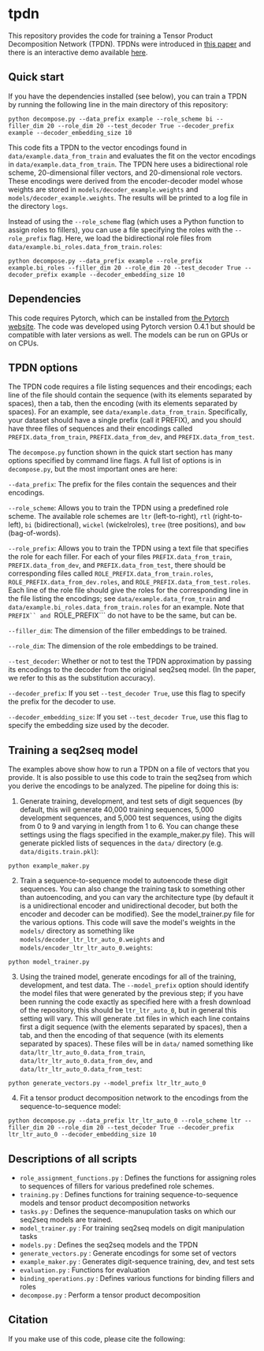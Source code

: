 # tpdn

This repository provides the code for training a Tensor Product Decomposition Network (TPDN). TPDNs were introduced in [this paper]() and there is an interactive demo available [here]().


## Quick start

If you have the dependencies installed (see below), you can train a TPDN by running the following line in the main directory of this repository:

```
python decompose.py --data_prefix example --role_scheme bi --filler_dim 20 --role_dim 20 --test_decoder True --decoder_prefix example --decoder_embedding_size 10
```

This code fits a TPDN to the vector encodings found in ```data/example.data_from_train``` and evaluates the fit on the vector encodings in ```data/example.data_from_train```. The TPDN here uses a bidirectional role scheme, 20-dimensional filler vectors, and 20-dimensional role vectors. These encodings were derived from the encoder-decoder model whose weights are stored in ```models/decoder_example.weights``` and ```models/decoder_example.weights```. The results will be printed to a log file in the directory ```logs```. 

Instead of using the ```--role_scheme``` flag (which uses a Python function to assign roles to fillers), you can use a file specifying the roles with the ```--role_prefix``` flag. Here, we load the bidirectional role files from ```data/example.bi_roles.data_from_train.roles```:

```
python decompose.py --data_prefix example --role_prefix example.bi_roles --filler_dim 20 --role_dim 20 --test_decoder True --decoder_prefix example --decoder_embedding_size 10
```

## Dependencies

This code requires Pytorch, which can be installed from [the Pytorch website](https://pytorch.org/). The code was developed using Pytorch version 0.4.1 but should be compatible with later versions as well. The models can be run on GPUs or on CPUs.


## TPDN options

The TPDN code requires a file listing sequences and their encodings; each line of the file should contain the sequence (with its elements separated by spaces), then a tab, then the encoding (with its elements separated by spaces). For an example, see ```data/example.data_from_train```. Specifically, your dataset should have a single prefix (call it PREFIX), and you should have three files of sequences and their encodings called ```PREFIX.data_from_train```, ```PREFIX.data_from_dev```, and ```PREFIX.data_from_test```.

The ```decompose.py``` function shown in the quick start section has many options specified by command line flags. A full list of options is in ```decompose.py```, but the most important ones are here:

```--data_prefix```: The prefix for the files contain the sequences and their encodings.

```--role_scheme```: Allows you to train the TPDN using a predefined role scheme. The available role schemes are ```ltr``` (left-to-right), ```rtl``` (right-to-left), ```bi``` (bidirectional), ```wickel``` (wickelroles), ```tree``` (tree positions), and ```bow``` (bag-of-words).

```--role_prefix```: Allows you to train the TPDN using a text file that specifies the role for each filler. For each of your files ```PREFIX.data_from_train```, ```PREFIX.data_from_dev```, and ```PREFIX.data_from_test```, there should be corresponding files called ```ROLE_PREFIX.data_from_train.roles```, ```ROLE_PREFIX.data_from_dev.roles```, and ```ROLE_PREFIX.data_from_test.roles```. Each line of the role file should give the roles for the corresponding line in the file listing the encodings; see ```data/example.data_from_train``` and ```data/example.bi_roles.data_from_train.roles``` for an example. Note that ```PREFIX`` and ```ROLE_PREFIX``` do not have to be the same, but can be.

```--filler_dim```: The dimension of the filler embeddings to be trained.

```--role_dim```: The dimension of the role embeddings to be trained.

```--test_decoder```: Whether or not to test the TPDN approximation by passing its encodings to the decoder from the original seq2seq model. (In the paper, we refer to this as the substitution accuracy).

```--decoder_prefix```: If you set ```--test_decoder True```, use this flag to specify the prefix for the decoder to use.

```--decoder_embedding_size```: If you set ```--test_decoder True```, use this flag to specify the embedding size used by the decoder.



## Training a seq2seq model

The examples above show how to run a TPDN on a file of vectors that you provide. It is also possible to use this code to train the seq2seq from which you derive the encodings to be analyzed. The pipeline for doing this is:

1) Generate training, development, and test sets of digit sequences (by default, this will generate 40,000 training sequences, 5,000 development sequences, and 5,000 test sequences, using the digits from 0 to 9 and varying in length from 1 to 6. You can change these settings using the flags specified in the example_maker.py file). This will generate pickled lists of sequences in the ```data/``` directory (e.g. ```data/digits.train.pkl```):
```
python example_maker.py
```

2) Train a sequence-to-sequence model to autoencode these digit sequences. You can also change the training task to something other than autoencoding, and you can vary the architecture type (by default it is a unidirectional encoder and unidirectional decoder, but both the encoder and decoder can be modified). See the model_trainer.py file for the various options. This code will save the model's weights in the ```models/``` directory as something like ```models/decoder_ltr_ltr_auto_0.weights``` and ```models/encoder_ltr_ltr_auto_0.weights```:

```
python model_trainer.py
```

3) Using the trained model, generate encodings for all of the training, development, and test data. The ```--model_prefix``` option should identify the model files that were generated by the previous step; if you have been running the code exactly as specified here with a fresh download of the repository, this should be ```ltr_ltr_auto_0```, but in general this setting will vary. This will generate .txt files in which each line contains first a digit sequence (with the elements separated by spaces), then a tab, and then the encoding of that sequence (with its elements separated by spaces). These files will be in ```data/``` named something like ```data/ltr_ltr_auto_0.data_from_train```, ```data/ltr_ltr_auto_0.data_from_dev```, and ```data/ltr_ltr_auto_0.data_from_test```:

```
python generate_vectors.py --model_prefix ltr_ltr_auto_0
```

4) Fit a tensor product decomposition network to the encodings from the sequence-to-sequence model:
```
python decompose.py --data_prefix ltr_ltr_auto_0 --role_scheme ltr --filler_dim 20 --role_dim 20 --test_decoder True --decoder_prefix ltr_ltr_auto_0 --decoder_embedding_size 10
```
## Descriptions of all scripts

* ```role_assignment_functions.py``` : Defines the functions for assigning roles to sequences of fillers for various predefined role schemes.
* ```training.py``` : Defines functions for training sequence-to-sequence models and tensor product decomposition networks
* ```tasks.py``` : Defines the sequence-manupulation tasks on which our seq2seq models are trained.
* ```model_trainer.py``` : For training seq2seq models on digit manipulation tasks
* ```models.py``` : Defines the seq2seq models and the TPDN
* ```generate_vectors.py``` : Generate encodings for some set of vectors
* ```example_maker.py``` : Generates digit-sequence training, dev, and test sets
* ```evaluation.py``` : Functions for evaluation
* ```binding_operations.py``` : Defines various functions for binding fillers and roles
* ```decompose.py``` : Perform a tensor product decomposition


## Citation

If you make use of this code, please cite the following:



